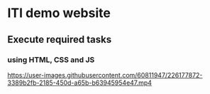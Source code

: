 # ITI demo website
## Execute required tasks
### using HTML, CSS and JS


https://user-images.githubusercontent.com/60811947/226177872-3389b2fb-2185-450d-a65b-b63945954e47.mp4

